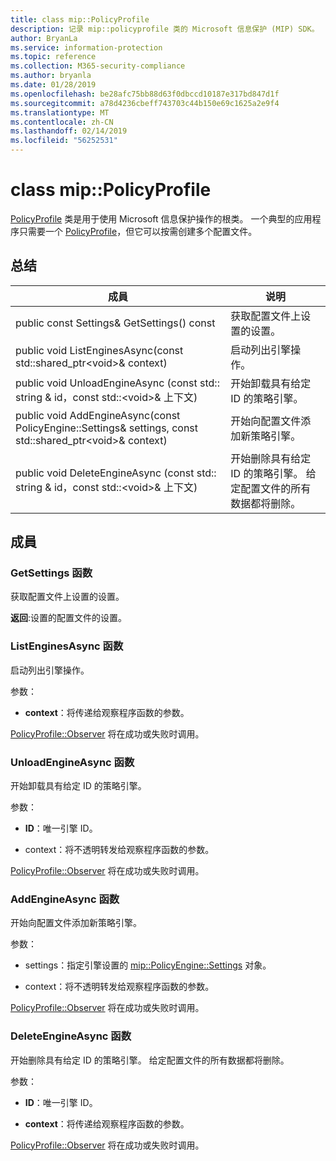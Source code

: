 ```yaml
---
title: class mip::PolicyProfile
description: 记录 mip::policyprofile 类的 Microsoft 信息保护 (MIP) SDK。
author: BryanLa
ms.service: information-protection
ms.topic: reference
ms.collection: M365-security-compliance
ms.author: bryanla
ms.date: 01/28/2019
ms.openlocfilehash: be28afc75bb88d63f0dbccd10187e317bd847d1f
ms.sourcegitcommit: a78d4236cbeff743703c44b150e69c1625a2e9f4
ms.translationtype: MT
ms.contentlocale: zh-CN
ms.lasthandoff: 02/14/2019
ms.locfileid: "56252531"
---
```

# <a name="class-mippolicyprofile"></a>class mip::PolicyProfile 
[PolicyProfile](class_mip_policyprofile.md) 类是用于使用 Microsoft 信息保护操作的根类。 一个典型的应用程序只需要一个 [PolicyProfile](class_mip_policyprofile.md)，但它可以按需创建多个配置文件。
  
## <a name="summary"></a>总结
 成員                        | 说明                                
--------------------------------|---------------------------------------------
public const Settings& GetSettings() const  |  获取配置文件上设置的设置。
public void ListEnginesAsync(const std::shared_ptr\<void\>& context)  |  启动列出引擎操作。
public void UnloadEngineAsync (const std:: string & id，const std::\<void\>& 上下文)  |  开始卸载具有给定 ID 的策略引擎。
public void AddEngineAsync(const PolicyEngine::Settings& settings, const std::shared_ptr\<void\>& context)  |  开始向配置文件添加新策略引擎。
public void DeleteEngineAsync (const std:: string & id，const std::\<void\>& 上下文)  |  开始删除具有给定 ID 的策略引擎。 给定配置文件的所有数据都将删除。
  
## <a name="members"></a>成員
  
### <a name="getsettings-function"></a>GetSettings 函数
获取配置文件上设置的设置。

  
**返回**:设置的配置文件的设置。
  
### <a name="listenginesasync-function"></a>ListEnginesAsync 函数
启动列出引擎操作。

参数：  
* **context**：将传递给观察程序函数的参数。 


[PolicyProfile::Observer](class_mip_policyprofile_observer.md) 将在成功或失败时调用。
  
### <a name="unloadengineasync-function"></a>UnloadEngineAsync 函数
开始卸载具有给定 ID 的策略引擎。

参数：  
* **ID**：唯一引擎 ID。 


* context：将不透明转发给观察程序函数的参数。 


[PolicyProfile::Observer](class_mip_policyprofile_observer.md) 将在成功或失败时调用。
  
### <a name="addengineasync-function"></a>AddEngineAsync 函数
开始向配置文件添加新策略引擎。

参数：  
* settings：指定引擎设置的 [mip::PolicyEngine::Settings](class_mip_policyengine_settings.md) 对象。 


* context：将不透明转发给观察程序函数的参数。 


[PolicyProfile::Observer](class_mip_policyprofile_observer.md) 将在成功或失败时调用。
  
### <a name="deleteengineasync-function"></a>DeleteEngineAsync 函数
开始删除具有给定 ID 的策略引擎。 给定配置文件的所有数据都将删除。

参数：  
* **ID**：唯一引擎 ID。 


* **context**：将传递给观察程序函数的参数。 


[PolicyProfile::Observer](class_mip_policyprofile_observer.md) 将在成功或失败时调用。
